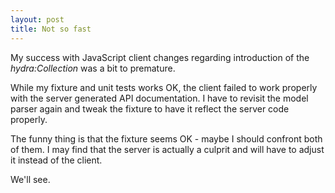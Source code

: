 ```yaml
---
layout: post
title: Not so fast
---
```


My success with JavaScript client changes regarding introduction of the _hydra:Collection_ was a bit to premature.

While my fixture and unit tests works OK, the client failed to work properly with the server generated API documentation.
I have to revisit the model parser again and tweak the fixture to have it reflect the server code properly.

The funny thing is that the fixture seems OK - maybe I should confront both of them.
I may find that the server is actually a culprit and will have to adjust it instead of the client.

We'll see.